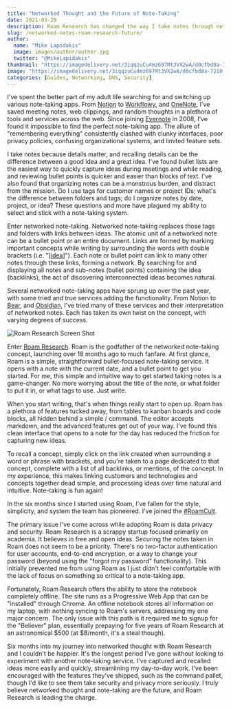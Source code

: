 ```yaml
---
title: "Networked Thought and the Future of Note-Taking"
date: 2021-03-20
description: Roam Research has changed the way I take notes through networked thought
slug: /networked-notes-roam-research-future/
author:
  name: "Mike Lapidakis"
  image: images/author/author.jpg
  twitter: "@MikeLapidakis"
thumbnail: "https://imagedelivery.net/3iqqzuCu4mz697Mt3VX2wA/d0cfbd8a-7210-4f97-3529-7cbc6fbbba00/thumbnail"
image: "https://imagedelivery.net/3iqqzuCu4mz697Mt3VX2wA/d0cfbd8a-7210-4f97-3529-7cbc6fbbba00/hero"
categories: [Guides, Networking, DNS, Security]
---
```


I've spent the better part of my adult life searching for and switching up various note-taking apps. From [Notion](https://www.notion.so/) to [Workflowy](https://workflowy.com/), and [OneNote](https://www.onenote.com/), I've saved meeting notes, web clippings, and random thoughts in a plethora of tools and services across the web. Since joining [Evernote](https://evernote.com/) in 2008, I've found it impossible to find the perfect note-taking app. The allure of "remembering everything" consistently clashed with clunky interfaces, poor privacy policies, confusing organizational systems, and limited feature sets.

I take notes because details matter, and recalling details can be the difference between a good idea and a great idea. I've found bullet lists are the easiest way to quickly capture ideas during meetings and while reading, and reviewing bullet points is quicker and easier than blocks of text. I've also found that organizing notes can be a monstrous burden, and distract from the mission. Do I use tags for customer names or project IDs; what's the difference between folders and tags; do I organize notes by date, project, or idea? These questions and more have plagued my ability to select and stick with a note-taking system.

Enter networked note-taking. Networked note-taking replaces those tags and folders with links between ideas. The atomic unit of a networked note can be a bullet point or an entire document. Links are formed by marking important concepts while writing by surrounding the words with double brackets (i.e. "[[idea](#)]"). Each note or bullet point can link to many other notes through these links, forming a network. By searching for and displaying all notes and sub-notes (bullet points) containing the idea (backlinks), the act of discovering interconnected ideas becomes natural.

Several networked note-taking apps have sprung up over the past year, with some tried and true services adding the functionality. From Notion to [Bear](https://bear.app/ "Bear"), and [Obsidian](https://obsidian.md/ "Obsidian"), I've tried many of these services and their interpretation of networked notes. Each has taken its own twist on the concept, with varying degrees of success.

![Roam Research Screen Shot](https://imagedelivery.net/3iqqzuCu4mz697Mt3VX2wA/d86f9678-994a-4d6d-1d8c-8dbfe290bf00/post)

Enter [Roam Research](https://roamresearch.com/ "Roam Research"). Roam is the godfather of the networked note-taking concept, launching over 18 months ago to much fanfare. At first glance, Roam is a simple, straightforward bullet-focused note-taking service. It opens with a note with the current date, and a bullet point to get you started. For me, this simple and intuitive way to get started taking notes is a game-changer. No more worrying about the title of the note, or what folder to put it in, or what tags to use. Just write.

When you start writing, that's when things really start to open up. Roam has a plethora of features tucked away, from tables to kanban boards and code blocks, all hidden behind a simple / command. The editor accepts markdown, and the advanced features get out of your way. I've found this clean interface that opens to a note for the day has reduced the friction for capturing new ideas.

To recall a concept, simply click on the link created when surrounding a word or phrase with brackets, and you're taken to a page dedicated to that concept, complete with a list of all backlinks, or mentions, of the concept. In my experience, this makes linking customers and technologies and concepts together dead simple, and processing ideas over time natural and intuitive. Note-taking is fun again!

In the six months since I started using Roam, I've fallen for the style, simplicity, and system the team has pioneered. I've joined the [\#RoamCult](https://twitter.com/hashtag/roamcult "#RoamCult").

The primary issue I've come across while adopting Roam is data privacy and security. Roam Research is a scrappy startup focused primarily on academia. It believes in free and open ideas. Securing the notes taken in Roam does not seem to be a priority. There's no two-factor authentication for user accounts, end-to-end encryption, or a way to change your password (beyond using the "forgot my password" functionality). This initially prevented me from using Roam as I just didn't feel comfortable with the lack of focus on something so critical to a note-taking app.

Fortunately, Roam Research offers the ability to store the notebook completely offline. The site runs as a Progressive Web App that can be "installed" through Chrome. An offline notebook stores all information on my laptop, with nothing syncing to Roam's servers, addressing my one major concern. The only issue with this path is it required me to signup for the "Believer" plan, essentially prepaying for five years of Roam Research at an astronomical $500 (at $8/month, it's a steal though).

Six months into my journey into networked thought with Roam Research and I couldn't be happier. It's the longest period I've gone without looking to experiment with another note-taking service. I've captured and recalled ideas more easily and quickly, streamlining my day-to-day work. I've been encouraged with the features they've shipped, such as the command pallet, though I'd like to see them take security and privacy more seriously. I truly believe networked thought and note-taking are the future, and Roam Research is leading the charge.
